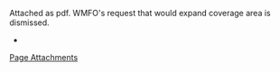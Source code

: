 Attached as pdf. WMFO's request that would expand coverage area is dismissed.

*
[Page Attachments](https://wiki-files.wmfo.org/Operations/Historical/1992_Construction_Permit_Application)
